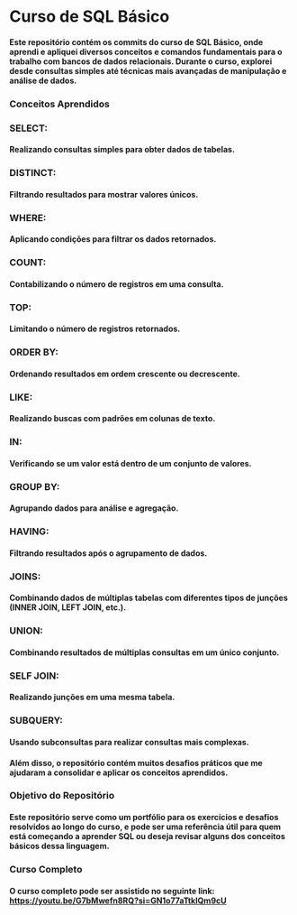 # Curso de SQL Básico
#### Este repositório contém os commits do curso de SQL Básico, onde aprendi e apliquei diversos conceitos e comandos fundamentais para o trabalho com bancos de dados relacionais. Durante o curso, explorei desde consultas simples até técnicas mais avançadas de manipulação e análise de dados.
### Conceitos Aprendidos
### SELECT: 
#### Realizando consultas simples para obter dados de tabelas.
### DISTINCT: 
#### Filtrando resultados para mostrar valores únicos.
### WHERE: 
#### Aplicando condições para filtrar os dados retornados.
### COUNT: 
#### Contabilizando o número de registros em uma consulta.
### TOP: 
#### Limitando o número de registros retornados.
### ORDER BY: 
#### Ordenando resultados em ordem crescente ou decrescente.
### LIKE: 
#### Realizando buscas com padrões em colunas de texto.
### IN: 
#### Verificando se um valor está dentro de um conjunto de valores.
### GROUP BY: 
#### Agrupando dados para análise e agregação.
### HAVING: 
#### Filtrando resultados após o agrupamento de dados.
### JOINS: 
#### Combinando dados de múltiplas tabelas com diferentes tipos de junções (INNER JOIN, LEFT JOIN, etc.).
### UNION: 
#### Combinando resultados de múltiplas consultas em um único conjunto.
### SELF JOIN: 
#### Realizando junções em uma mesma tabela.
### SUBQUERY: 
#### Usando subconsultas para realizar consultas mais complexas.
#### Além disso, o repositório contém muitos desafios práticos que me ajudaram a consolidar e aplicar os conceitos aprendidos.

### Objetivo do Repositório
#### Este repositório serve como um portfólio para os exercícios e desafios resolvidos ao longo do curso, e pode ser uma referência útil para quem está começando a aprender SQL ou deseja revisar alguns dos conceitos básicos dessa linguagem.

### Curso Completo
#### O curso completo pode ser assistido no seguinte link: https://youtu.be/G7bMwefn8RQ?si=GN1o77aTtklQm9cU
